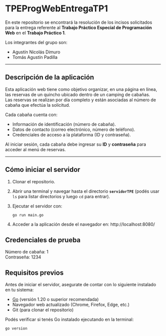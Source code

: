 # TPEProgWebEntregaTP1

En este repositorio se encontrará la resolución de los incisos solicitados para la entrega referente al **Trabajo Práctico Especial de Programación Web** en el **Trabajo Práctico 1**.  

Los integrantes del grupo son:  
- Agustín Nicolás Dimuro  
- Tomás Agustín Padilla  

---

## Descripción de la aplicación

Esta aplicación web tiene como objetivo organizar, en una página en línea, las reservas de un quincho ubicado dentro de un camping de cabañas.  
Las reservas se realizan por día completo y están asociadas al número de cabaña que efectúa la solicitud.  

Cada cabaña cuenta con:  
- Información de identificación (número de cabaña).  
- Datos de contacto (correo electrónico, número de teléfono).  
- Credenciales de acceso a la plataforma (ID y contraseña).  

Al iniciar sesión, cada cabaña debe ingresar su **ID** y **contraseña** para acceder al menú de reservas.  

---

## Cómo iniciar el servidor

1. Clonar el repositorio.  
2. Abrir una terminal y navegar hasta el directorio **`servidorTPE`** (podés usar `ls` para listar directorios y luego `cd` para entrar).  
3. Ejecutar el servidor con:  

   ```bash
   go run main.go

4. Acceder a la aplicación desde el navegador en:
http://localhost:8080/

## Credenciales de prueba

Número de cabaña: 1  
Contraseña: 1234  

## Requisitos previos

Antes de iniciar el servidor, asegurate de contar con lo siguiente instalado en tu sistema:

- [Go](https://go.dev/dl/) (versión 1.20 o superior recomendada)  
- Navegador web actualizado (Chrome, Firefox, Edge, etc.)  
- Git (para clonar el repositorio)  

Podés verificar si tenés Go instalado ejecutando en la terminal:

```bash
go version


